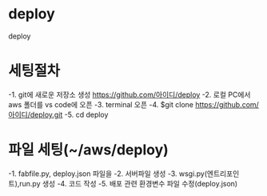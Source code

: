 # deploy
deploy

# 세팅절차
-1. git에 새로운 저장소 생성
    https://github.com/아이디/deploy
-2. 로컬 PC에서 aws 폴더를 vs code에 오픈
-3. terminal 오픈
-4. $git clone https://github.com/아이디/deploy.git
-5. cd deploy

# 파일 세팅(~/aws/deploy)
-1. fabfile.py, deploy.json 파일을 
-2. 서버파일 생성
-3. wsgi.py(엔트리포인트),run.py 생성
-4. 코드 작성
-5. 배포 관련 환경변수 파일 수정(deploy.json)